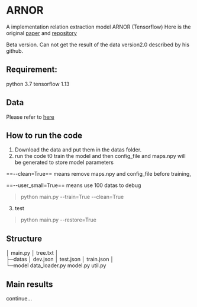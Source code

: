 # ARNOR
A  implementation relation extraction model ARNOR (Tensorflow) 
Here is the original [paper](https://www.aclweb.org/anthology/P19-1135) and [repository](https://github.com/PaddlePaddle/models/tree/develop/PaddleNLP/Research/ACL2019-ARNOR) 

Beta version. Can not get the result of the data version2.0 described by his github.
## Requirement:
python 3.7
tensorflow 1.13
## Data
Please refer to [here](https://github.com/PaddlePaddle/models/tree/develop/PaddleNLP/Research/ACL2019-ARNOR)
## How to run the code
1. Download the data and put them in the datas folder.
2. run the code t0 train the model and then config_file and maps.npy will be generated to store model parameters

==--clean=True== means remove maps.npy and config_file before training, 

==--user_small=True== means use 100 datas to debug
>python main.py --train=True --clean=True
3. test
>python main.py --restore=True

## Structure
│  main.py
│  tree.txt
│  
├─datas
│      dev.json
│      test.json
│      train.json
│      
└─model
        data_loader.py
        model.py
        util.py
    
## Main results
continue...
        
